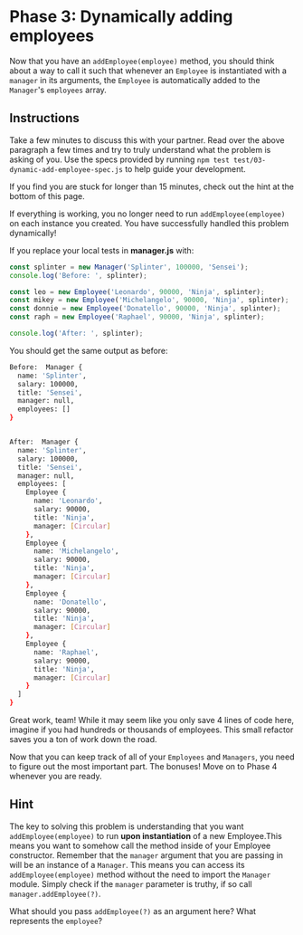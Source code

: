 # Phase 3: Dynamically adding employees

Now that you have an `addEmployee(employee)` method, you should think about a
way to call it such that whenever an `Employee` is instantiated with a
`manager` in its arguments, the `Employee` is automatically added to the
`Manager`'s `employees` array.

## Instructions

Take a few minutes to discuss this with your partner. Read over the above
paragraph a few times and try to truly understand what the problem is asking
of you. Use the specs provided by running
`npm test test/03-dynamic-add-employee-spec.js` to help guide your development.

If you find you are stuck for longer than 15 minutes, check out the hint at the
bottom of this page.

If everything is working, you no longer need to run `addEmployee(employee)` on
each instance you created. You have successfully handled this problem
dynamically!

If you replace your local tests in **manager.js** with:

```js
const splinter = new Manager('Splinter', 100000, 'Sensei');
console.log('Before: ', splinter);

const leo = new Employee('Leonardo', 90000, 'Ninja', splinter);
const mikey = new Employee('Michelangelo', 90000, 'Ninja', splinter);
const donnie = new Employee('Donatello', 90000, 'Ninja', splinter);
const raph = new Employee('Raphael', 90000, 'Ninja', splinter);

console.log('After: ', splinter);
```

You should get the same output as before:

```bash
Before:  Manager {
  name: 'Splinter',
  salary: 100000,
  title: 'Sensei',
  manager: null,
  employees: []
}


After:  Manager {
  name: 'Splinter',
  salary: 100000,
  title: 'Sensei',
  manager: null,
  employees: [
    Employee {
      name: 'Leonardo',
      salary: 90000,
      title: 'Ninja',
      manager: [Circular]
    },
    Employee {
      name: 'Michelangelo',
      salary: 90000,
      title: 'Ninja',
      manager: [Circular]
    },
    Employee {
      name: 'Donatello',
      salary: 90000,
      title: 'Ninja',
      manager: [Circular]
    },
    Employee {
      name: 'Raphael',
      salary: 90000,
      title: 'Ninja',
      manager: [Circular]
    }
  ]
}
```

Great work, team! While it may seem like you only save 4 lines of code here,
imagine if you had hundreds or thousands of employees. This small refactor saves
you a ton of work down the road.

Now that you can keep track of all of your `Employees` and `Managers`, you need to
figure out the most important part. The bonuses! Move on to Phase 4 whenever
you are ready.

## Hint

The key to solving this problem is understanding that you want
`addEmployee(employee)` to run **upon instantiation** of a new Employee.This
means you want to somehow call the method inside of your Employee constructor.
Remember that the `manager` argument that you are passing in will be an
instance of a `Manager`. This means you can access its `addEmployee(employee)`
method without the need to import the `Manager` module. Simply check if the
`manager` parameter is truthy, if so call `manager.addEmployee(?)`.

What should you pass `addEmployee(?)` as an argument here? What represents the
`employee`?
